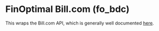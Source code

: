 # FinOptimal Bill.com (fo_bdc)

This wraps the Bill.com API, which is generally well documented [here](http://developer.bill.com/api-documentation/overview/).

